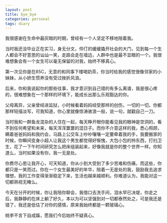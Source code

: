 ```yaml
---
layout: post
title: bye_bye
categories: personal
tags: diary
---
```


我很感谢在生命中最灰暗的时期，曾经有一个人坚定不移地陪着我。

当时我还没毕业正在实习，身无分文，伶仃的缓缓撬开社会的大门，见到每一个生人都会不好意思的讪讪一笑，走路会走在墙边，人群中也是最不显眼的一个。我很难想象会有一个女生可以毫无保留的对我，始终不移真心。

第一次见你是在85C，无意的和同事下楼喝奶茶，你当时给我的感觉很像邻家的小妹妹，从小娇生惯养没有受过挫折风浪。

后来，你和我说起你的那些往事，我才意识到自己错的有多么离谱，我是很心疼的，很难想象在一个那样的环境下，能成长出那么乐观豁达的你。

父母离异，父亲曾经进监狱，小时候看着妈妈经受那样的创伤，一切的一切，你都那样轻描淡写，可我知道，你心里就像惊涛骇浪一般，说一句，就戳自己一刀。

当时我和一群鱼龙混杂的人住在一起，每天睁开眼你能看见我的眼神是空洞的，看不到任何希望和未来，每天浑浑噩噩的混日子。而你不介意这样的我，悉心照顾，瞒着爸爸妈妈和我约会，马路上公交车上吵吵嚷嚷一定要牵着我的手，我要搬家的时候，你瞬间变身小超人让我这个男生都觉得好惭愧，大包小包的拎东西，打扫卫生，花了一下午时间研究怎么把床组装起来，好像我就是你的整个世界一样。你知道么，当时如果没有你，我一无是处。

你费尽心思让我开心，可天知道，你从小到大受到了多少苦难和伤痛，而这些，你都只是一笑而过。你在一个女生最美好的年华，陪着一无是处的我，鼓励我去追求理想，我的工作变得渐渐稳定下来，生活也越来越顺利。你难道认为，我能对这一切都熟视无睹么。

今天在分开的时候，你让我陪你聊会，我借口去洗手间，泪水早已决堤，你走之后，我静静的在床上躺了好久，本以为可以坚强到对一切都泰然处之，可是我还是错了，我还是低估了对你的感情，原来我始终都是一颗玻璃心。

桃李不言下自成蹊，愿我们今后始终不疑真心。 
